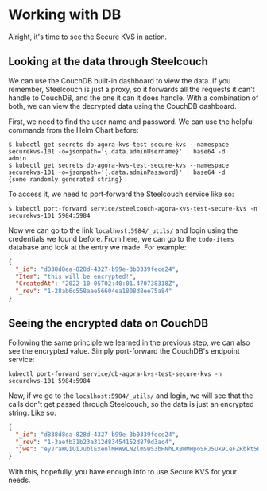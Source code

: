 # Working with DB
Alright, it's time to see the Secure KVS in action.

## Looking at the data through Steelcouch
We can use the CouchDB built-in dashboard to view the data. If you remember, Steelcouch is just a proxy, so it forwards all the requests it can't handle to CouchDB, and the one it can it does handle. With a combination of both, we can view the decrypted data using the CouchDB dashboard.

First, we need to find the user name and password. We can use the helpful commands from the Helm Chart before:

```shell
$ kubectl get secrets db-agora-kvs-test-secure-kvs --namespace securekvs-101 -o=jsonpath='{.data.adminUsername}' | base64 -d
admin
$ kubectl get secrets db-agora-kvs-test-secure-kvs --namespace securekvs-101 -o=jsonpath='{.data.adminPassword}' | base64 -d
{some randomly generated string}
```

To access it, we need to port-forward the Steelcouch service like so:

```shell
$ kubectl port-forward service/steelcouch-agora-kvs-test-secure-kvs -n securekvs-101 5984:5984
```

Now we can go to the link `localhost:5984/_utils/` and login using the credentials we found before. From here, we can go to the `todo-items` database and look at the entry we made. For example:

```json
{
  "_id": "d838d8ea-828d-4327-b99e-3b0339fece24",
  "Item": "this will be encrypted!",
  "CreatedAt": "2022-10-05T02:40:01.470738318Z",
  "_rev": "1-28ab6c558aae56604ea1808d8ee75a84"
}
```

## Seeing the encrypted data on CouchDB
Following the same principle we learned in the previous step, we can also see the encrypted value. Simply port-forward the CouchDB's endpoint service:

```shell
kubectl port-forward service/db-agora-kvs-test-secure-kvs -n securekvs-101 5984:5984
```

Now, if we go to the `localhost:5984/_utils/` and login, we will see that the calls don't get passed through Steelcouch, so the data is just an encrypted string. Like so:

```json
{
  "_id": "d838d8ea-828d-4327-b99e-3b0339fece24",
  "_rev": "1-3aefb31b23a312d83454152d879d3ac4",
  "jwe": "eyJraWQiOiJublExenlMRW9LN2lmSW53bHNhLXBWMHpoSFJ5Uk9CeFZRbkt5UFhMakN3IiwiZW5jIjoiQTI1NkdDTSIsIl9vcmlnaW4iOiJ0ZXN0IiwiX2RvbWFpbiI6ImVwb2NoLTIwMjIwNDAxIiwiX2hhc2giOiJTSEEyXzUxMiIsIl9kaWdlc3QiOiJKOGRHY0syM1VIWDYwRmpWenE5N0lNVG5lR3lEdXVpakwySnZsNEt2Tk1talBDQkc3MkQ5S25oNDAzamluLXlGR0FhNzJhWjRlUE9wOGMya2d3ZGpfUSIsImFsZyI6ImRpciJ9..wLyiYIu1IyGD3g3C.g_VXiJQ5I-rQxdnXTGIkBSKYP4vQlXgz77zw31WPMmk35-qcHSzTN8WuCUMKHV2CUl9ghrdYIslnEd8NJJUsG9XgGY9P7Vlc7MKNzuNFNQ.uGbNwqF9oRX2Ai2UtEqCww"
}
```

With this, hopefully, you have enough info to use Secure KVS for your needs.